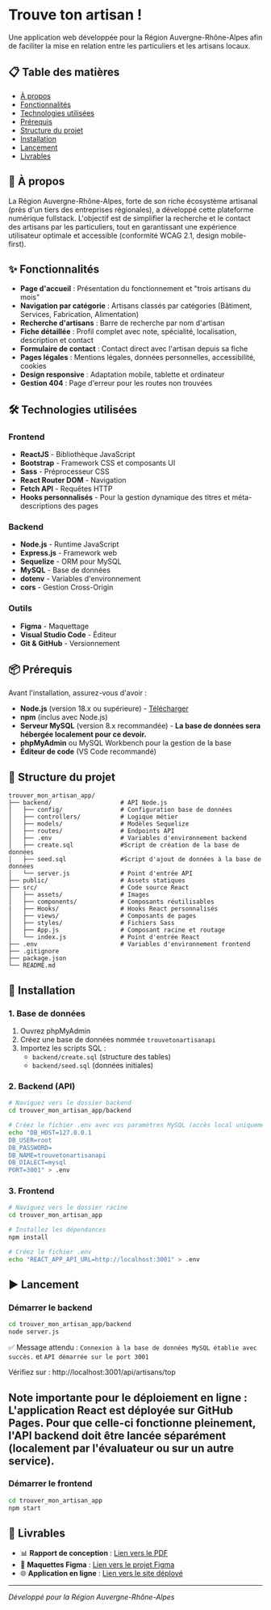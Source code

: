 # Trouve ton artisan !

Une application web développée pour la Région Auvergne-Rhône-Alpes afin de faciliter la mise en relation entre les particuliers et les artisans locaux.

## 📋 Table des matières

- [À propos](#-à-propos)
- [Fonctionnalités](#-fonctionnalités)
- [Technologies utilisées](#-technologies-utilisées)
- [Prérequis](#-prérequis)
- [Structure du projet](#-structure-du-projet)
- [Installation](#-installation)
- [Lancement](#-lancement)
- [Livrables](#-livrables)

## 🎯 À propos

La Région Auvergne-Rhône-Alpes, forte de son riche écosystème artisanal (près d'un tiers des entreprises régionales), a développé cette plateforme numérique fullstack. L'objectif est de simplifier la recherche et le contact des artisans par les particuliers, tout en garantissant une expérience utilisateur optimale et accessible (conformité WCAG 2.1, design mobile-first).

## ✨ Fonctionnalités

- **Page d'accueil** : Présentation du fonctionnement et "trois artisans du mois"
- **Navigation par catégorie** : Artisans classés par catégories (Bâtiment, Services, Fabrication, Alimentation)
- **Recherche d'artisans** : Barre de recherche par nom d'artisan
- **Fiche détaillée** : Profil complet avec note, spécialité, localisation, description et contact
- **Formulaire de contact** : Contact direct avec l'artisan depuis sa fiche
- **Pages légales** : Mentions légales, données personnelles, accessibilité, cookies
- **Design responsive** : Adaptation mobile, tablette et ordinateur
- **Gestion 404** : Page d'erreur pour les routes non trouvées

## 🛠️ Technologies utilisées

### Frontend

- **ReactJS** - Bibliothèque JavaScript
- **Bootstrap** - Framework CSS et composants UI
- **Sass** - Préprocesseur CSS
- **React Router DOM** - Navigation
- **Fetch API** - Requêtes HTTP
- **Hooks personnalisés** - Pour la gestion dynamique des titres et méta-descriptions des pages

### Backend

- **Node.js** - Runtime JavaScript
- **Express.js** - Framework web
- **Sequelize** - ORM pour MySQL
- **MySQL** - Base de données
- **dotenv** - Variables d'environnement
- **cors** - Gestion Cross-Origin

### Outils

- **Figma** - Maquettage
- **Visual Studio Code** - Éditeur
- **Git & GitHub** - Versionnement

## 📦 Prérequis

Avant l'installation, assurez-vous d'avoir :

- **Node.js** (version 18.x ou supérieure) - [Télécharger](https://nodejs.org/)
- **npm** (inclus avec Node.js)
- **Serveur MySQL** (version 8.x recommandée) - **La base de données sera hébergée localement pour ce devoir.**
- **phpMyAdmin** ou MySQL Workbench pour la gestion de la base
- **Éditeur de code** (VS Code recommandé)

## 📁 Structure du projet

```
trouver_mon_artisan_app/
├── backend/                   # API Node.js
│   ├── config/                # Configuration base de données
│   ├── controllers/           # Logique métier
│   ├── models/                # Modèles Sequelize
│   ├── routes/                # Endpoints API
│   ├── .env                   # Variables d'environnement backend
│   ├── create.sql             #Script de création de la base de données
│   ├── seed.sql               #Script d'ajout de données à la base de données
│   └── server.js              # Point d'entrée API
├── public/                    # Assets statiques
├── src/                       # Code source React
│   ├── assets/                # Images
│   ├── components/            # Composants réutilisables
|   ├── Hooks/                 # Hooks React personnalisés
│   ├── views/                 # Composants de pages
│   ├── styles/                # Fichiers Sass
│   ├── App.js                 # Composant racine et routage
│   └── index.js               # Point d'entrée React
├── .env                       # Variables d'environnement frontend
├── .gitignore
├── package.json
└── README.md
```

## 🚀 Installation

### 1. Base de données

1. Ouvrez phpMyAdmin
2. Créez une base de données nommée `trouvetonartisanapi`
3. Importez les scripts SQL :
   - `backend/create.sql` (structure des tables)
   - `backend/seed.sql` (données initiales)

### 2. Backend (API)

```bash
# Naviguez vers le dossier backend
cd trouver_mon_artisan_app/backend

# Créez le fichier .env avec vos paramètres MySQL (accès local uniquement)
echo "DB_HOST=127.0.0.1
DB_USER=root
DB_PASSWORD=
DB_NAME=trouvetonartisanapi
DB_DIALECT=mysql
PORT=3001" > .env
```

### 3. Frontend

```bash
# Naviguez vers le dossier racine
cd trouver_mon_artisan_app

# Installez les dépendances
npm install

# Créez le fichier .env
echo "REACT_APP_API_URL=http://localhost:3001" > .env
```

## ▶️ Lancement

### Démarrer le backend

```bash
cd trouver_mon_artisan_app/backend
node server.js
```

✅ Message attendu : `Connexion à la base de données MySQL établie avec succès.` et `API démarrée sur le port 3001`

Vérifiez sur : http://localhost:3001/api/artisans/top

## Note importante pour le déploiement en ligne : L'application React est déployée sur GitHub Pages. Pour que celle-ci fonctionne pleinement, l'API backend doit être lancée séparément (localement par l'évaluateur ou sur un autre service).

### Démarrer le frontend

```bash
cd trouver_mon_artisan_app
npm start
```

## 📖 Livrables

- 📊 **Rapport de conception** : [Lien vers le PDF](https://github.com/Toon-mo/Morieux_Tony_devoir_8_Devoir_Bilan_Trouve_ton_artisan/blob/main/src/assets/Pdf/RAPPORT_DE_CONCEPTION_ET_D%C3%89VELOPPEMENT_Trouve_ton_artisan.pdf)
- 🎨 **Maquettes Figma** : [Lien vers le projet Figma](https://www.figma.com/design/xOKsqnGnTt8A0tjQ3q9XyU/Devoir-Bilan-Morieux-Tony?node-id=0-1&t=mYo54lJSy2OAwu4I-1)
- 🌐 **Application en ligne** : [Lien vers le site déployé](https://toon-mo.github.io/Morieux_Tony_devoir_8_Devoir_Bilan_Trouve_ton_artisan/)

---

_Développé pour la Région Auvergne-Rhône-Alpes_
